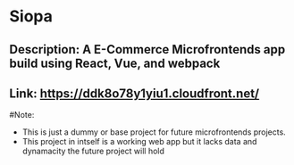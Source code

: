 # Siopa
## Description: A E-Commerce Microfrontends app build using React, Vue, and webpack
## Link: https://ddk8o78y1yiu1.cloudfront.net/

#Note: 
- This is just a dummy or base project for future microfrontends projects.
- This project in intself is a working web app but it lacks data and dynamacity the future project will hold
